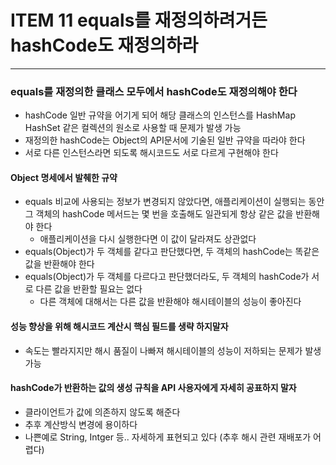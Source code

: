# ITEM 11 equals를 재정의하려거든 hashCode도 재정의하라 

--------------------------------------------
### equals를 재정의한 클래스 모두에서 hashCode도 재정의해야 한다
* hashCode 일반 규약을 어기게 되어 해당 클래스의 인스턴스를 HashMap HashSet 같은 컬렉션의 원소로 사용할 때 문제가 발생 가능
* 재정의한 hashCode는 Object의 API문서에 기술된 일반 규약을 따라야 한다
* 서로 다른 인스턴스라면 되도록 해시코드도 서로 다르게 구현해야 한다

#### Object 명세에서 발췌한 규약
* equals 비교에 사용되는 정보가 변경되지 않았다면, 애플리케이션이 실행되는 동안 그 객체의 hashCode 메서드는 몇 번을 호출해도 일관되게 항상 같은 값을 반환해야 한다
  * 애플리케이션을 다시 실행한다면 이 값이 달라져도 상관없다
* equals(Object)가 두 객체를 같다고 판단했다면, 두 객체의 hashCode는 똑같은 값을 반환해야 한다
* equals(Object)가 두 객체를 다르다고 판단했더라도, 두 객체의 hashCode가 서로 다른 값을 반환할 필요는 없다
  * 다른 객체에 대해서는 다른 값을 반환해야 해시테이블의 성능이 좋아진다

#### 성능 향상을 위해 해시코드 계산시 핵심 필드를 생략 하지말자
* 속도는 빨라지지만 해시 품질이 나빠져 해시테이블의 성능이 저하되는 문제가 발생 가능
#### hashCode가 반환하는 값의 생성 규칙을 API 사용자에게 자세히 공표하지 말자
* 클라이언트가 값에 의존하지 않도록 해준다
* 추후 계산방식 변경에 용이하다
* 나쁜예로 String, Intger 등.. 자세하게 표현되고 있다 (추후 해시 관련 재배포가 어렵다)
